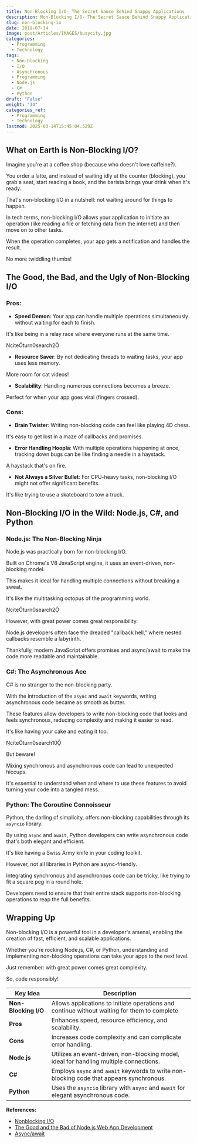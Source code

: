 ```yaml
---
title: Non-Blocking I/O- The Secret Sauce Behind Snappy Applications
description: Non-Blocking I/O- The Secret Sauce Behind Snappy Applications
slug: non-blocking-io
date: 2019-07-14
image: post/Articles/IMAGES/busycity.jpg
categories:
  - Programming
  - Technology
tags:
  - Non-blocking
  - I/O
  - Asynchronous
  - Programming
  - Node.js
  - C#
  - Python
draft: "False"
weight: "34"
categories_ref:
  - Programming
  - Technology
lastmod: 2025-03-14T15:45:04.529Z
---
```

<!-- # Non-Blocking I/O: The Secret Sauce Behind Snappy Applications

Ever wondered how some applications stay responsive, even when juggling multiple tasks?

The answer lies in the magical world of non-blocking I/O.

Let's dive into this concept, sprinkle in some humor, and see how it plays out in Node.js, C#, and Python. -->

## What on Earth is Non-Blocking I/O?

Imagine you're at a coffee shop (because who doesn't love caffeine?).

You order a latte, and instead of waiting idly at the counter (blocking), you grab a seat, start reading a book, and the barista brings your drink when it's ready.

That's non-blocking I/O in a nutshell: not waiting around for things to happen.

In tech terms, non-blocking I/O allows your application to initiate an operation (like reading a file or fetching data from the internet) and then move on to other tasks.

When the operation completes, your app gets a notification and handles the result.

No more twiddling thumbs!

## The Good, the Bad, and the Ugly of Non-Blocking I/O

### Pros:

* **Speed Demon**: Your app can handle multiple operations simultaneously without waiting for each to finish.

It's like being in a relay race where everyone runs at the same time.

citeturn0search2

* **Resource Saver**: By not dedicating threads to waiting tasks, your app uses less memory.

More room for cat videos!

* **Scalability**: Handling numerous connections becomes a breeze.

Perfect for when your app goes viral (fingers crossed).

### Cons:

* **Brain Twister**: Writing non-blocking code can feel like playing 4D chess.

It's easy to get lost in a maze of callbacks and promises.

* **Error Handling Hoopla**: With multiple operations happening at once, tracking down bugs can be like finding a needle in a haystack.

A haystack that's on fire.

* **Not Always a Silver Bullet**: For CPU-heavy tasks, non-blocking I/O might not offer significant benefits.

It's like trying to use a skateboard to tow a truck.

## Non-Blocking I/O in the Wild: Node.js, C#, and Python

### Node.js: The Non-Blocking Ninja

Node.js was practically born for non-blocking I/O.

Built on Chrome's V8 JavaScript engine, it uses an event-driven, non-blocking model.

This makes it ideal for handling multiple connections without breaking a sweat.

It's like the multitasking octopus of the programming world.

citeturn0search2

However, with great power comes great responsibility.

Node.js developers often face the dreaded "callback hell," where nested callbacks resemble a labyrinth.

Thankfully, modern JavaScript offers promises and async/await to make the code more readable and maintainable.

### C#: The Asynchronous Ace

C# is no stranger to the non-blocking party.

With the introduction of the `async` and `await` keywords, writing asynchronous code became as smooth as butter.

These features allow developers to write non-blocking code that looks and feels synchronous, reducing complexity and making it easier to read.

It's like having your cake and eating it too.

citeturn0search10

But beware!

Mixing synchronous and asynchronous code can lead to unexpected hiccups.

It's essential to understand when and where to use these features to avoid turning your code into a tangled mess.

### Python: The Coroutine Connoisseur

Python, the darling of simplicity, offers non-blocking capabilities through its `asyncio` library.

By using `async` and `await`, Python developers can write asynchronous code that's both elegant and efficient.

It's like having a Swiss Army knife in your coding toolkit.

However, not all libraries in Python are async-friendly.

Integrating synchronous and asynchronous code can be tricky, like trying to fit a square peg in a round hole.

Developers need to ensure that their entire stack supports non-blocking operations to reap the full benefits.

## Wrapping Up

Non-blocking I/O is a powerful tool in a developer's arsenal, enabling the creation of fast, efficient, and scalable applications.

Whether you're rocking Node.js, C#, or Python, understanding and implementing non-blocking operations can take your apps to the next level.

Just remember: with great power comes great complexity.

So, code responsibly!

| Key Idea             | Description                                                                                  |
| -------------------- | -------------------------------------------------------------------------------------------- |
| **Non-Blocking I/O** | Allows applications to initiate operations and continue without waiting for them to complete |
| **Pros**             | Enhances speed, resource efficiency, and scalability.                                        |
| **Cons**             | Increases code complexity and can complicate error handling.                                 |
| **Node.js**          | Utilizes an event-driven, non-blocking model, ideal for handling multiple connections.       |
| **C#**               | Employs `async` and `await` keywords to write non-blocking code that appears synchronous.    |
| **Python**           | Uses the `asyncio` library with `async` and `await` for elegant asynchronous code.           |

**References:**

* [Nonblocking I/O](https://www.ibm.com/docs/en/i/7.4?topic=concepts-nonblocking-io)
* [The Good and the Bad of Node.js Web App Development](https://www.altexsoft.com/blog/the-good-and-the-bad-of-node-js-web-app-development/)
* [Async/await](https://en.wikipedia.org/wiki/Async/await)

```
```
